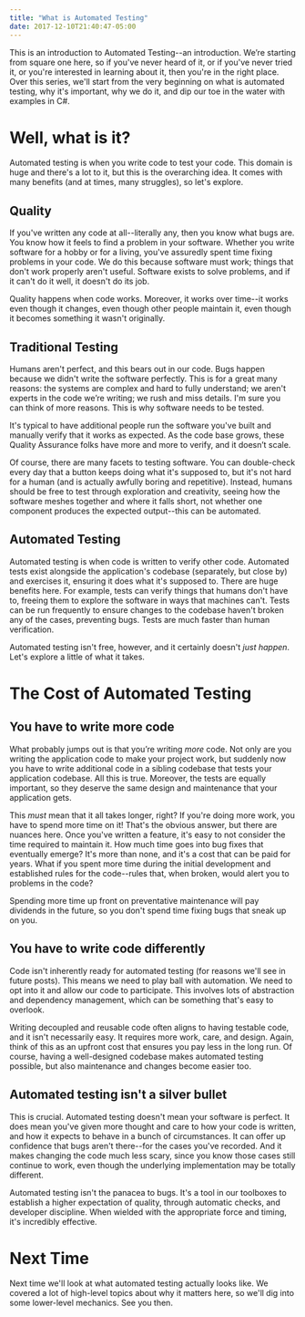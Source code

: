 ```yaml
---
title: "What is Automated Testing"
date: 2017-12-10T21:40:47-05:00
---
```


This is an introduction to Automated Testing--an introduction. We’re starting from square one here, so if you've never heard of it, or if you've never tried it, or you're interested in learning about it, then you're in the right place. Over this series, we'll start from the very beginning on what is automated testing, why it's important, why we do it, and dip our toe in the water with examples in C#.

# Well, what is it?

Automated testing is when you write code to test your code. This domain is huge and there's a lot to it, but this is the overarching idea. It comes with many benefits (and at times, many struggles), so let's explore.

## Quality

If you've written any code at all--literally any, then you know what bugs are. You know how it feels to find a problem in your software. Whether you write software for a hobby or for a living, you've assuredly spent time fixing problems in your code. We do this because software must work; things that don't work properly aren't useful. Software exists to solve problems, and if it can't do it well, it doesn't do its job.

Quality happens when code works. Moreover, it works over time--it works even though it changes, even though other people maintain it, even though it becomes something it wasn't originally.

## Traditional Testing

Humans aren't perfect, and this bears out in our code. Bugs happen because we didn't write the software perfectly. This is for a great many reasons: the systems are complex and hard to fully understand; we aren't experts in the code we’re writing; we rush and miss details. I'm sure you can think of more reasons. This is why software needs to be tested.

It's typical to have additional people run the software you've built and manually verify that it works as expected. As the code base grows, these Quality Assurance folks have more and more to verify, and it doesn’t scale.

Of course, there are many facets to testing software. You can double-check every day that a button keeps doing what it's supposed to, but it's not hard for a human (and is actually awfully boring and repetitive). Instead, humans should be free to test through exploration and creativity, seeing how the software meshes together and where it falls short, not whether one component produces the expected output--this can be automated.

## Automated Testing

Automated testing is when code is written to verify other code. Automated tests exist alongside the application's codebase (separately, but close by) and exercises it, ensuring it does what it's supposed to. There are huge benefits here. For example, tests can verify things that humans don't have to, freeing them to explore the software in ways that machines can't. Tests can be run frequently to ensure changes to the codebase haven't broken any of the cases, preventing bugs. Tests are much faster than human verification.

Automated testing isn't free, however, and it certainly doesn't _just happen_. Let's explore a little of what it takes.

# The Cost of Automated Testing

## You have to write more code

What probably jumps out is that you’re writing _more_ code. Not only are you writing the application code to make your project work, but suddenly now you have to write additional code in a sibling codebase that tests your application codebase. All this is true. Moreover, the tests are equally important, so they deserve the same design and maintenance that your application gets.

This _must_ mean that it all takes longer, right? If you're doing more work, you have to spend more time on it! That's the obvious answer, but there are nuances here. Once you've written a feature, it's easy to not consider the time required to maintain it. How much time goes into bug fixes that eventually emerge? It's more than none, and it's a cost that can be paid for years. What if you spent more time during the initial development and established rules for the code--rules that, when broken, would alert you to problems in the code?

Spending more time up front on preventative maintenance will pay dividends in the future, so you don't spend time fixing bugs that sneak up on you.

## You have to write code differently

Code isn't inherently ready for automated testing (for reasons we'll see in future posts). This means we need to play ball with automation. We need to opt into it and allow our code to participate. This involves lots of abstraction and dependency management, which can be something that's easy to overlook.

Writing decoupled and reusable code often aligns to having testable code, and it isn't necessarily easy. It requires more work, care, and design. Again, think of this as an upfront cost that ensures you pay less in the long run. Of course, having a well-designed codebase makes automated testing possible, but also maintenance and changes become easier too.

## Automated testing isn't a silver bullet

This is crucial. Automated testing doesn't mean your software is perfect. It does mean you've given more thought and care to how your code is written, and how it expects to behave in a bunch of circumstances. It can offer up confidence that bugs aren't there--for the cases you've recorded. And it makes changing the code much less scary, since you know those cases still continue to work, even though the underlying implementation may be totally different.

Automated testing isn't the panacea to bugs. It's a tool in our toolboxes to establish a higher expectation of quality, through automatic checks, and developer discipline. When wielded with the appropriate force and timing, it's incredibly effective.

# Next Time

Next time we'll look at what automated testing actually looks like. We covered a lot of high-level topics about why it matters here, so we'll dig into some lower-level mechanics. See you then.
